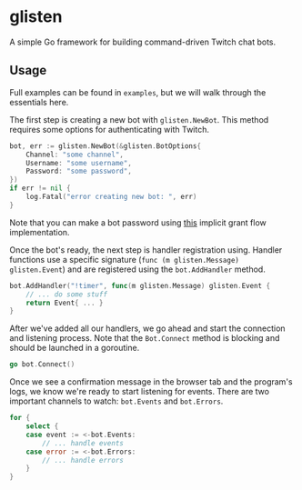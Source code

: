 # glisten

A simple Go framework for building command-driven Twitch chat bots.

## Usage

Full examples can be found in `examples`, but we will walk through
the essentials here.

The first step is creating a new bot with `glisten.NewBot`. This method requires
some options for authenticating with Twitch.

```go
bot, err := glisten.NewBot(&glisten.BotOptions{
    Channel: "some channel",
    Username: "some username",
    Password: "some password",
})
if err != nil {
    log.Fatal("error creating new bot: ", err)
}
```

Note that you can make a bot password using [this](https://twitchapps.com/tmi/)
implicit grant flow implementation.

Once the bot's ready, the next step is handler registration using. Handler
functions use a specific signature (`func (m glisten.Message) glisten.Event`) and
are registered using the `bot.AddHandler` method.

```go
bot.AddHandler("!timer", func(m glisten.Message) glisten.Event {
    // ... do some stuff
    return Event{ ... }
}
```

After we've added all our handlers, we go ahead and start the connection and
listening process. Note that the `Bot.Connect` method is blocking and should be
launched in a goroutine.

```go
go bot.Connect()
```

Once we see a confirmation message in the browser tab and the program's logs,
we know we're ready to start listening for events. There are two important
channels to watch: `bot.Events` and `bot.Errors`.

```go
for {
    select {
    case event := <-bot.Events:
        // ... handle events
    case error := <-bot.Errors:
        // ... handle errors
    }
}
```

